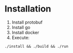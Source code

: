 # Installation

1. Install protobuf
2. Install go
3. Install docker
4. Execute:

```
./install && ./build && ./run
```
